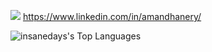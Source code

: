 
<img src="{https://img.shields.io/badge/LinkedIn-0077B5?style=for-the-badge&logo=linkedin&logoColor=white}" /> https://www.linkedin.com/in/amandhanery/

![insanedays's Top Languages](https://github-readme-stats.vercel.app/api/top-langs/?username=insanedays&theme=tokyonight&show_icons=true&hide_border=true&layout=compact)
